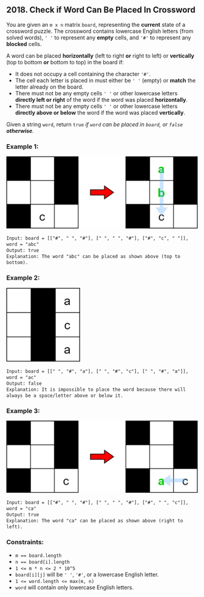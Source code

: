## 2018. Check if Word Can Be Placed In Crossword

You are given an ```m x n``` matrix ```board```, representing the **current** state of a crossword puzzle. The crossword contains lowercase English letters (from solved words), ```' '``` to represent any **empty** cells, and ```'#'``` to represent any **blocked** cells.

A word can be placed **horizontally** (left to right **or** right to left) or **vertically** (top to bottom **or** bottom to top) in the board if:

* It does not occupy a cell containing the character ```'#'```.
* The cell each letter is placed in must either be ```' '``` (empty) or **match** the letter already on the board.
* There must not be any empty cells ```' '``` or other lowercase letters **directly left or right** of the word if the word was placed **horizontally**.
* There must not be any empty cells ```' '``` or other lowercase letters **directly above or below** the word if the word was placed **vertically**.

Given a string ```word```, return ```true``` *if ```word``` can be placed in ```board```, or ```false``` **otherwise**.*

### Example 1:

![Example 1](images/example1.png)

```
Input: board = [["#", " ", "#"], [" ", " ", "#"], ["#", "c", " "]], word = "abc"
Output: true
Explanation: The word "abc" can be placed as shown above (top to bottom).
```
### Example 2:

![Example 2](images/example2.png)

```
Input: board = [[" ", "#", "a"], [" ", "#", "c"], [" ", "#", "a"]], word = "ac"
Output: false
Explanation: It is impossible to place the word because there will always be a space/letter above or below it.
```
### Example 3:

![Example 3](images/example3.png)

```
Input: board = [["#", " ", "#"], [" ", " ", "#"], ["#", " ", "c"]], word = "ca"
Output: true
Explanation: The word "ca" can be placed as shown above (right to left).
```

### Constraints:

* ```m == board.length```
* ```n == board[i].length```
* ```1 <= m * n <= 2 * 10^5```
* ```board[i][j]``` will be ```' '```, ```'#'```, or a lowercase English letter.
* ```1 <= word.length <= max(m, n)```
* ```word``` will contain only lowercase English letters.